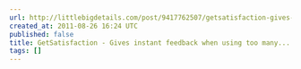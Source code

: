 ```yaml
---
url: http://littlebigdetails.com/post/9417762507/getsatisfaction-gives-instant-feedback-when
created_at: 2011-08-26 16:24 UTC
published: false
title: GetSatisfaction - Gives instant feedback when using too many...
tags: []
---
```



